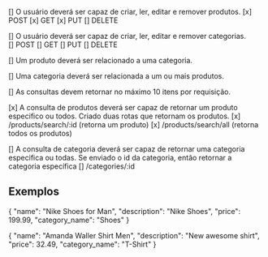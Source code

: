 [] O usuário deverá ser capaz de criar, ler, editar e remover produtos.
    [x] POST
    [x] GET
    [x] PUT
    [] DELETE

[] O usuário deverá ser capaz de criar, ler, editar e remover categorias.  
    [] POST
    [] GET
    [] PUT
    [] DELETE

[] Um produto deverá ser relacionado a uma categoria.

[] Uma categoria deverá ser relacionada a um ou mais produtos.

[] As consultas devem retornar no máximo 10 itens por requisição.

[x] A consulta de produtos deverá ser capaz de retornar um produto especifico ou todos.
    Criado duas rotas que retornam os produtos. 
    [x] /products/search/:id (retorna um produto)
    [x] /products/search/all (retorna todos os produtos)

[] A consulta de categoria deverá ser capaz de retornar uma categoria especifica ou todas.
    Se enviado o id da categoria, então retornar a categoria específica
    [] /categories/:id


## Exemplos

{
	"name": "Nike Shoes for Man",
	"description": "Nike Shoes",
	"price": 199.99,
	"category_name": "Shoes"
}

{
	"name": "Amanda Waller Shirt Men",
	"description": "New awesome shirt",
	"price": 32.49,
	"category_name": "T-Shirt"
}